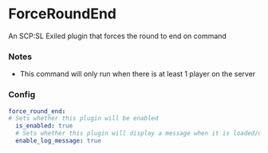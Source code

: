# ForceRoundEnd
An SCP:SL Exiled plugin that forces the round to end on command

### Notes
- This command will only run when there is at least 1 player on the server

### Config
```yaml
force_round_end:
# Sets whether this plugin will be enabled
  is_enabled: true
  # Sets whether this plugin will display a message when it is loaded/unloaded
  enable_log_message: true
```
